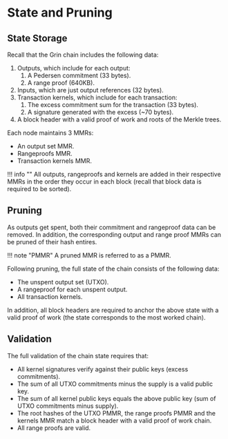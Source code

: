 # State and Pruning

## State Storage

Recall that the Grin chain includes the following data:

1. Outputs, which include for each output:
    1. A Pedersen commitment (33 bytes).
    1. A range proof (640KB).
1. Inputs, which are just output references (32 bytes).
1. Transaction kernels, which include for each transaction:
    1. The excess commitment sum for the transaction (33 bytes).
    1. A signature generated with the excess (~70 bytes).
1. A block header with a valid proof of work and roots of the Merkle trees.

Each node maintains 3 MMRs:

* An output set MMR.
* Rangeproofs MMR.
* Transaction kernels MMR.

!!! info ""
    All outputs, rangeproofs and kernels are added in their respective MMRs in the order they occur in each block (recall that block data is required to be sorted).

## Pruning

As outputs get spent, both their commitment and rangeproof data can be
removed. In addition, the corresponding output and range proof MMRs can be
pruned of their hash entires.

!!! note "PMMR"
    A pruned MMR is referred to as a PMMR.

Following pruning, the full state of the chain consists of the following data:

* The unspent output set (UTXO).
* A rangeproof for each unspent output.
* All transaction kernels.

In addition, all block headers are required to anchor the above state
with a valid proof of work (the state corresponds to the most worked chain).

## Validation

The full validation of the chain state requires that:

* All kernel signatures verify against their public keys (excess commitments).
* The sum of all UTXO commitments minus the supply is a valid public key.
* The sum of all kernel public keys equals the above public key (sum of UTXO commitments minus supply).
* The root hashes of the UTXO PMMR, the range proofs PMMR and the kernels MMR
  match a block header with a valid proof of work chain.
* All range proofs are valid.

